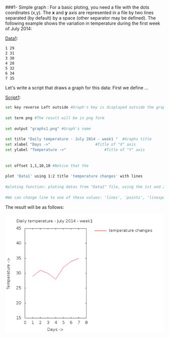 ###1- Simple graph :
For a basic ploting, you need a file with the dots coordinates (x,y).
The **x** and **y** axis are represented in a file by two lines separated (by default) by a space (other separator may be defined). 
The following example shows the variation in temperature during the first week of July 2014:

[Data1](https://raw.githubusercontent.com/SamyMe/intro2gnuplot/master/Data1):
``` text
1 29
2 31
3 30
4 28
5 32
6 34
7 35
```

Let's write a script that draws a graph for this data:
First we define ...

[Script1](https://raw.githubusercontent.com/SamyMe/intro2gnuplot/master/Script1):


``` sh
set key reverse Left outside #Graph's key is displayed outside the graph. Aligned : left

set term png #The result will be in png form

set output "graphs1.png" #Graph's name

set title "Daily temperature - July 2014 - week1 "	#Graphs title
set xlabel "Days ->" 					#Title of "X" axis
set ylabel "Temperature ->" 				#Title of "Y" axis


set offset 1,1,10,10 #Notice that the 

plot 'Data1' using 1:2 title 'temperature changes' with lines 

#ploting function: ploting datas from "Data1" file, using the 1st and 2nd row. Naming the graph "temperature changes", using straight lines.

#We can change line to one of these values: 'lines', 'points', 'linespoints', 'dots', 'impulses', 'yerrorbars', 'xerrorbars', 'xyerrorbars', 'steps', 'fs'
```

The result will be as follows:

![Graph1](https://raw.githubusercontent.com/SamyMe/intro2gnuplot/master/Graph1.png)



